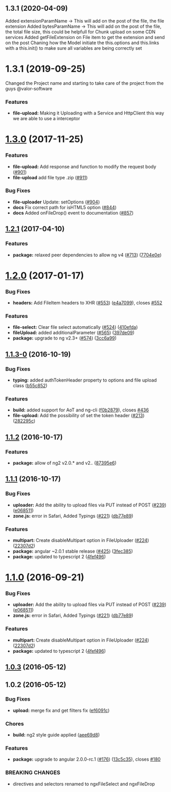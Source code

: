 ## 1.3.1 (2020-04-09)
Added extensionParamName -> This will add on the post of the file, the file extension 
Added bytesParamName -> This will add on the post of the file, the total file size, this could be helpfull for Chunk upload on some CDN services
Added getFileExtension on File item to get the extension and send on the post
Chaning how the Model initiate the this.options and this.links with a this.init() to make sure all variables are being correctly set



<a name="1.3.0"></a>
# 1.3.1 (2019-09-25)
Changed the Project name and starting to take care of the project from the guys @valor-software

### Features
* **file-upload:** Making it Uploading with a Service and HttpClient this way we are able to use a interceptor


<a name="1.3.0"></a>
# [1.3.0](https://github.com/valor-software/@myog-io/ngx-chunk-file-upload/compare/v1.2.0...v1.3.0) (2017-11-25)


### Features

* **file-upload:** Add response and function to modify the request body ([#901](https://github.com/valor-software/@myog-io/ngx-chunk-file-upload/pull/901))
* **file-upload** add file type .zip ([#911](https://github.com/valor-software/@myog-io/ngx-chunk-file-upload/pull/911))

### Bug Fixes
* **file-uploader** Update: setOptions ([#904](https://github.com/valor-software/@myog-io/ngx-chunk-file-upload/pull/904))
* **docs** Fix correct path for isHTML5 option ([#844](https://github.com/valor-software/@myog-io/ngx-chunk-file-upload/pull/844))
* **docs** Added onFileDrop() event to documentation ([#857](https://github.com/valor-software/@myog-io/ngx-chunk-file-upload/pull/857))


<a name="1.2.1"></a>
## [1.2.1](https://github.com/valor-software/@myog-io/ngx-chunk-file-upload/compare/v1.2.0...v1.2.1) (2017-04-10)


### Features

* **package:** relaxed peer dependencies to allow ng v4  ([#713](https://github.com/valor-software/@myog-io/ngx-chunk-file-upload/issues/713)) ([7704e0e](https://github.com/valor-software/@myog-io/ngx-chunk-file-upload/commit/7704e0e))



<a name="1.2.0"></a>
# [1.2.0](https://github.com/valor-software/@myog-io/ngx-chunk-file-upload/compare/v1.1.3-0...v1.2.0) (2017-01-17)


### Bug Fixes

* **headers:** Add FileItem headers to XHR ([#553](https://github.com/valor-software/@myog-io/ngx-chunk-file-upload/issues/553)) ([e4a7099](https://github.com/valor-software/@myog-io/ngx-chunk-file-upload/commit/e4a7099)), closes [#552](https://github.com/valor-software/@myog-io/ngx-chunk-file-upload/issues/552)


### Features

* **file-select:** Clear file select automatically ([#524](https://github.com/valor-software/@myog-io/ngx-chunk-file-upload/issues/524)) ([410efda](https://github.com/valor-software/@myog-io/ngx-chunk-file-upload/commit/410efda))
* **fileUpload:** added additionalParameter ([#565](https://github.com/valor-software/@myog-io/ngx-chunk-file-upload/issues/565)) ([397de09](https://github.com/valor-software/@myog-io/ngx-chunk-file-upload/commit/397de09))
* **package:** upgrade to ng v2.3+ ([#574](https://github.com/valor-software/@myog-io/ngx-chunk-file-upload/issues/574)) ([3cc6a99](https://github.com/valor-software/@myog-io/ngx-chunk-file-upload/commit/3cc6a99))



<a name="1.1.3-0"></a>
## [1.1.3-0](https://github.com/valor-software/@myog-io/ngx-chunk-file-upload/compare/v1.1.2...v1.1.3-0) (2016-10-19)


### Bug Fixes

* **typing:** added authTokenHeader property to options and file upload class ([b55c852](https://github.com/valor-software/@myog-io/ngx-chunk-file-upload/commit/b55c852))


### Features

* **build:** added support for AoT and ng-cli ([f0b2879](https://github.com/valor-software/@myog-io/ngx-chunk-file-upload/commit/f0b2879)), closes [#436](https://github.com/valor-software/@myog-io/ngx-chunk-file-upload/issues/436)
* **file-upload:** Add the possibility of set the token header ([#213](https://github.com/valor-software/@myog-io/ngx-chunk-file-upload/issues/213)) ([282295c](https://github.com/valor-software/@myog-io/ngx-chunk-file-upload/commit/282295c))



<a name="1.1.2"></a>
## [1.1.2](https://github.com/valor-software/@myog-io/ngx-chunk-file-upload/compare/v1.1.1...v1.1.2) (2016-10-17)


### Features

* **package:** allow of ng2 v2.0.* and v2.*.* ([87395e6](https://github.com/valor-software/@myog-io/ngx-chunk-file-upload/commit/87395e6))



<a name="1.1.1"></a>
## [1.1.1](https://github.com/valor-software/@myog-io/ngx-chunk-file-upload/compare/v1.0.3...v1.1.1) (2016-10-17)


### Bug Fixes

* **uploader:** Add the ability to upload files via PUT instead of POST ([#239](https://github.com/valor-software/@myog-io/ngx-chunk-file-upload/issues/239)) ([e068511](https://github.com/valor-software/@myog-io/ngx-chunk-file-upload/commit/e068511))
* **zone.js:**  error in Safari, Added Typings ([#221](https://github.com/valor-software/@myog-io/ngx-chunk-file-upload/issues/221)) ([db77e89](https://github.com/valor-software/@myog-io/ngx-chunk-file-upload/commit/db77e89))


### Features

* **multipart:** Create disableMultipart option in FileUploader ([#224](https://github.com/valor-software/@myog-io/ngx-chunk-file-upload/issues/224)) ([22307d2](https://github.com/valor-software/@myog-io/ngx-chunk-file-upload/commit/22307d2))
* **package:** angular ~2.0.1 stable release ([#425](https://github.com/valor-software/@myog-io/ngx-chunk-file-upload/issues/425)) ([3fec385](https://github.com/valor-software/@myog-io/ngx-chunk-file-upload/commit/3fec385))
* **package:** updated to typescript 2 ([4fef496](https://github.com/valor-software/@myog-io/ngx-chunk-file-upload/commit/4fef496))



<a name="1.1.0"></a>
# [1.1.0](https://github.com/valor-software/@myog-io/ngx-chunk-file-upload/compare/v1.0.3...v1.1.0) (2016-09-21)


### Bug Fixes

* **uploader:** Add the ability to upload files via PUT instead of POST ([#239](https://github.com/valor-software/@myog-io/ngx-chunk-file-upload/issues/239)) ([e068511](https://github.com/valor-software/@myog-io/ngx-chunk-file-upload/commit/e068511))
* **zone.js:**  error in Safari, Added Typings ([#221](https://github.com/valor-software/@myog-io/ngx-chunk-file-upload/issues/221)) ([db77e89](https://github.com/valor-software/@myog-io/ngx-chunk-file-upload/commit/db77e89))


### Features

* **multipart:** Create disableMultipart option in FileUploader ([#224](https://github.com/valor-software/@myog-io/ngx-chunk-file-upload/issues/224)) ([22307d2](https://github.com/valor-software/@myog-io/ngx-chunk-file-upload/commit/22307d2))
* **package:** updated to typescript 2 ([4fef496](https://github.com/valor-software/@myog-io/ngx-chunk-file-upload/commit/4fef496))



<a name="1.0.3"></a>
## [1.0.3](https://github.com/valor-software/@myog-io/ngx-chunk-file-upload/compare/v1.0.2...v1.0.3) (2016-05-12)



<a name="1.0.2"></a>
## 1.0.2 (2016-05-12)


### Bug Fixes

* **upload:** merge fix and get filters fix ([ef6091c](https://github.com/valor-software/@myog-io/ngx-chunk-file-upload/commit/ef6091c))


### Chores

* **build:** ng2 style guide applied ([aee69d8](https://github.com/valor-software/@myog-io/ngx-chunk-file-upload/commit/aee69d8))


### Features

* **package:** upgrade to angular 2.0.0-rc.1 ([#176](https://github.com/valor-software/@myog-io/ngx-chunk-file-upload/issues/176)) ([13c5c35](https://github.com/valor-software/@myog-io/ngx-chunk-file-upload/commit/13c5c35)), closes [#180](https://github.com/valor-software/@myog-io/ngx-chunk-file-upload/issues/180)


### BREAKING CHANGES

- directives and selectors renamed to ngxFileSelect and ngxFileDrop




